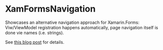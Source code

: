 # XamFormsNavigation
Showcases an alternative navigation approach for Xamarin.Forms:
Viw/ViewModel registration happens automatically, page navigation itself is done vie names (i.e. strings).

See <a href="">this blog post</a> for details.
